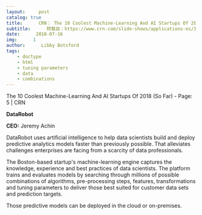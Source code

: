 ```yaml
---
layout:     post
catalog: true
title:      CRN： The 10 Coolest Machine-Learning And AI Startups Of 2018 (So Far)
subtitle:      转载自：https://www.crn.com/slide-shows/applications-os/300106461/the-10-coolest-machine-learning-and-ai-startups-of-2018-so-far.htm/pgno/0/4
date:      2018-07-16
img:      1
author:      Libby Botsford
tags:
    - doctype
    - html
    - tuning parameters
    - data
    - combinations
---
```



The 10 Coolest Machine-Learning And AI Startups Of 2018 (So Far) - Page: 5 | CRN









































**DataRobot**

**CEO:** Jeremy Achin

DataRobot uses artificial intelligence to help data scientists build and deploy predictive analytics models faster than previously possible. That alleviates challenges enterprises are facing from a scarcity of data professionals.

The Boston-based startup's machine-learning engine captures the knowledge, experience and best practices of data scientists. The platform trains and evaluates models by searching through millions of possible combinations of algorithms, pre-processing steps, features, transformations and tuning parameters to deliver those best suited for customer data sets and prediction targets.

Those predictive models can be deployed in the cloud or on-premises.







